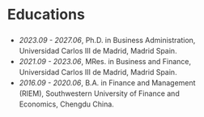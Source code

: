 <div style="
    width: 80%;          /* wider frame */
    max-width: 900px;    /* optional max width */
    margin: 0 auto 20px; /* center and add bottom space */
    font-size: 14px;     /* smaller text */
    line-height: 1.5;    /* spacing between lines */
    text-align: left;    /* align text to left */
    color: #333;         /* text color */
">

# Educations
- *2023.09 - 2027.06*, Ph.D. in Business Administration, Universidad Carlos III de Madrid, Madrid Spain.
- *2021.09 - 2023.06*, MRes. in Business and Finance, Universidad Carlos III de Madrid, Madrid Spain. 
- *2016.09 - 2020.06*, B.A. in Finance and Management (RIEM), Southwestern University of Finance and Economics, Chengdu China.

</div>
